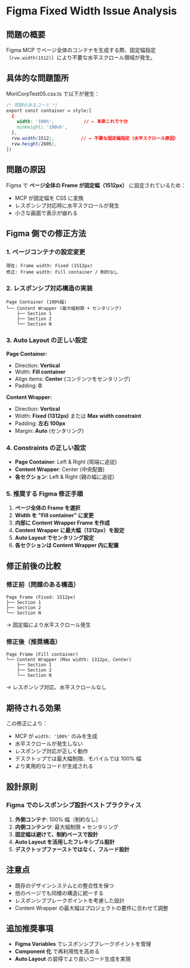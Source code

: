 # Figma Fixed Width Issue Analysis

## 問題の概要

Figma MCP でページ全体のコンテナを生成する際、固定幅指定（`rvw.width(1512)`）により不要な水平スクロール領域が発生。

## 具体的な問題箇所

MoriCorpTest05.css.ts で以下が発生：

```css
/* 問題のあるコード */
export const container = style([
  {
    width: '100%',           // ← 本来これで十分
    minHeight: '100vh',
  },
  rvw.width(1512),          // ← 不要な固定幅指定（水平スクロール原因）
  rvw.height(2605),
])
```

## 問題の原因

Figma で **ページ全体の Frame が固定幅（1512px）** に設定されているため：
- MCP が固定幅を CSS に変換
- レスポンシブ対応時に水平スクロールが発生
- 小さな画面で表示が崩れる

## Figma 側での修正方法

### 1. ページコンテナの設定変更

```
現在: Frame width: Fixed (1512px)
修正: Frame width: Fill container / 制約なし
```

### 2. レスポンシブ対応構造の実装

```
Page Container (100%幅)
└── Content Wrapper (最大幅制限 + センタリング)
    ├── Section 1
    ├── Section 2
    └── Section N
```

### 3. Auto Layout の正しい設定

**Page Container:**
- Direction: **Vertical**
- Width: **Fill container**
- Align items: **Center** (コンテンツをセンタリング)
- Padding: **0**

**Content Wrapper:**
- Direction: **Vertical**
- Width: **Fixed (1312px)** または **Max width constraint**
- Padding: **左右 100px**
- Margin: **Auto** (センタリング)

### 4. Constraints の正しい設定

- **Page Container**: Left & Right (両端に追従)
- **Content Wrapper**: Center (中央配置)
- **各セクション**: Left & Right (親の幅に追従)

### 5. 推奨する Figma 修正手順

1. **ページ全体の Frame を選択**
2. **Width を "Fill container" に変更**
3. **内部に Content Wrapper Frame を作成**
4. **Content Wrapper に最大幅（1312px）を設定**
5. **Auto Layout でセンタリング設定**
6. **各セクションは Content Wrapper 内に配置**

## 修正前後の比較

### 修正前（問題のある構造）
```
Page Frame (Fixed: 1512px)
├── Section 1
├── Section 2
└── Section N
```
→ 固定幅により水平スクロール発生

### 修正後（推奨構造）
```
Page Frame (Fill container)
└── Content Wrapper (Max width: 1312px, Center)
    ├── Section 1
    ├── Section 2
    └── Section N
```
→ レスポンシブ対応、水平スクロールなし

## 期待される効果

この修正により：
- MCP が `width: '100%'` のみを生成
- 水平スクロールが発生しない
- レスポンシブ対応が正しく動作
- デスクトップでは最大幅制限、モバイルでは 100% 幅
- より実用的なコードが生成される

## 設計原則

### Figma でのレスポンシブ設計ベストプラクティス

1. **外側コンテナ**: 100% 幅（制約なし）
2. **内側コンテンツ**: 最大幅制限 + センタリング
3. **固定幅は避けて、制約ベースで設計**
4. **Auto Layout を活用したフレキシブル設計**
5. **デスクトップファーストではなく、フルード設計**

## 注意点

- 既存のデザインシステムとの整合性を保つ
- 他のページでも同様の構造に統一する
- レスポンシブブレークポイントを考慮した設計
- Content Wrapper の最大幅はプロジェクトの要件に合わせて調整

## 追加推奨事項

- **Figma Variables** でレスポンシブブレークポイントを管理
- **Component 化** で再利用性を高める
- **Auto Layout** の習得でより良いコード生成を実現